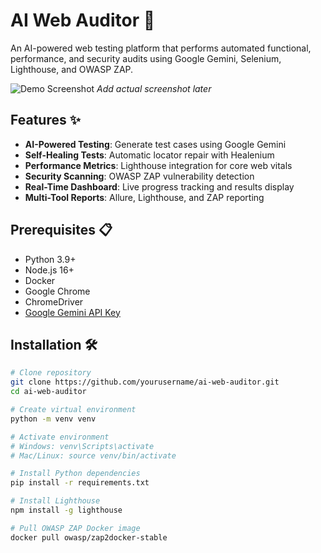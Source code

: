 # AI Web Auditor 🤖

An AI-powered web testing platform that performs automated functional, performance, and security audits using Google Gemini, Selenium, Lighthouse, and OWASP ZAP.

![Demo Screenshot](https://via.placeholder.com/800x400.png?text=AI+Web+Auditor+Demo) *Add actual screenshot later*

## Features ✨

- **AI-Powered Testing**: Generate test cases using Google Gemini
- **Self-Healing Tests**: Automatic locator repair with Healenium
- **Performance Metrics**: Lighthouse integration for core web vitals
- **Security Scanning**: OWASP ZAP vulnerability detection
- **Real-Time Dashboard**: Live progress tracking and results display
- **Multi-Tool Reports**: Allure, Lighthouse, and ZAP reporting

## Prerequisites 📋

- Python 3.9+
- Node.js 16+
- Docker
- Google Chrome
- ChromeDriver
- [Google Gemini API Key](https://aistudio.google.com/app/apikey)

## Installation 🛠️

```bash
# Clone repository
git clone https://github.com/yourusername/ai-web-auditor.git
cd ai-web-auditor

# Create virtual environment
python -m venv venv

# Activate environment
# Windows: venv\Scripts\activate
# Mac/Linux: source venv/bin/activate

# Install Python dependencies
pip install -r requirements.txt

# Install Lighthouse
npm install -g lighthouse

# Pull OWASP ZAP Docker image
docker pull owasp/zap2docker-stable
